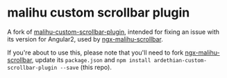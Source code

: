 malihu custom scrollbar plugin
================================

A fork of [malihu-custom-scrollbar-plugin](https://github.com/malihu/malihu-custom-scrollbar-plugin), intended for fixing an issue with its version for Angular2, used by [ngx-malihu-scrollbar](https://github.com/jfcere/ngx-malihu-scrollbar).

If you're about to use this, please note that you'll need to fork [ngx-malihu-scrollbar](https://github.com/jfcere/ngx-malihu-scrollbar), update its ```package.json``` and ```npm install ardethian-custom-scrollbar-plugin --save``` (this repo).


